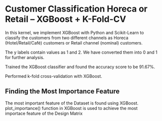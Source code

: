 # Customer Classification Horeca or Retail  – XGBoost + K-Fold-CV

In this kernel, we implement XGBoost with Python and Scikit-Learn to classify the customers from two different channels as Horeca (Hotel/Retail/Café) customers or Retail channel (nominal) customers.

The y labels contain values as 1 and 2. We have converted them into 0 and 1 for further analysis.

Trained the XGBoost classifier and found the accuracy score to be 91.67%.

Performed k-fold cross-validation with XGBoost.

## Finding the Most Importance Feature
The most important feature of the Dataset is found using XGBoost.
plot_importance() function in XGBoost is used to achieve the most importace feature of the Design Matrix
